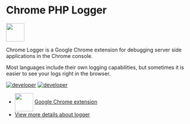 Chrome PHP Logger
=======================================

<img style="width: 50px; vertical-align:middle;" src="https://lh3.googleusercontent.com/10bKCQrDOnfMZ9JmEwDObN02eeQWZuCHwhmlAUtKKDwzA6vQxlOptoGoUroXzU9giN8q7eUKqehjTfJCM4hnoCCijg=w128-h128-e365-rj-sc0x00ffffff" /> 

Chrome Logger is a Google Chrome extension for debugging server side applications in the Chrome console.

Most languages include their own logging capabilities, but sometimes it is easier to see your logs right in the browser.

[![developer](https://img.shields.io/badge/developer-craigiam-blue.svg)](https://craig.is/) [![developer](https://img.shields.io/badge/developer-fadilxcoder-green.svg)](https://dev.to/fadilxcoder/)

- <img style="width: 50px; vertical-align:middle;" src="https://lh3.googleusercontent.com/10bKCQrDOnfMZ9JmEwDObN02eeQWZuCHwhmlAUtKKDwzA6vQxlOptoGoUroXzU9giN8q7eUKqehjTfJCM4hnoCCijg=w128-h128-e365-rj-sc0x00ffffff" /> [Google Chrome extension](https://chrome.google.com/webstore/detail/chrome-logger/noaneddfkdjfnfdakjjmocngnfkfehhd?hl=en)
- [View more details about logger](https://craig.is/writing/chrome-logger)


